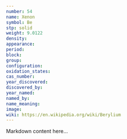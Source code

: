 ```yaml
---
number: 54
name: Xenon
symbol: Be
stp: solid
weight: 9.0122
density:
appearance:
period:
block:
group:
configuration:
oxidation_states:
cas_number:
year_discovered:
discovered_by:
year_named:
named_by:
name_meaning:
image:
wiki: https://en.wikipedia.org/wiki/Berylium
---
```


Markdown content here...
